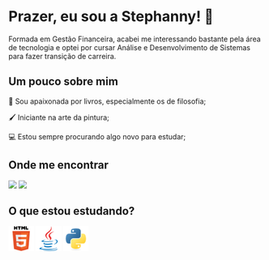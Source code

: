 <h1> Prazer, eu sou a Stephanny! 🎈 </h1>
<p>Formada em Gestão Financeira, acabei me interessando bastante pela área de tecnologia e optei por cursar Análise e Desenvolvimento de Sistemas para fazer transição de carreira. </p>


<h2>Um pouco sobre mim</h2>
<p>📖 Sou apaixonada por livros, especialmente os de filosofia;</p>
<p>🖌️ Iniciante na arte da pintura;</p>
<p>💻 Estou sempre procurando algo novo para estudar;</p>

<h2>Onde me encontrar</h2>
<div> 
  <a href="https://www.instagram.com/Stephanny_Grilanda/" target="_blank"><img src="https://img.shields.io/badge/-Instagram-%23E4405F?style=for-the-badge&logo=instagram&logoColor=white" target="_blank"></a> 
  <a href="https://www.linkedin.com/in/stephanny-grilanda/" target="_blank"><img src="https://img.shields.io/badge/-LinkedIn-%230077B5?style=for-the-badge&logo=linkedin&logoColor=white" target="_blank"></a> 
  
</div>


<h2>O que estou estudando?</h2>
<div class="icones">
    <a>
        <img src="https://raw.githubusercontent.com/devicons/devicon/6910f0503efdd315c8f9b858234310c06e04d9c0/icons/html5/html5-original-wordmark.svg" alt="Html" width="50" height="50">
    </a>
    <a>
        <img src="https://raw.githubusercontent.com/devicons/devicon/6910f0503efdd315c8f9b858234310c06e04d9c0/icons/java/java-original.svg" alt="Java" width="50" height="50">
    </a>
    <a>
        <img src="https://raw.githubusercontent.com/devicons/devicon/6910f0503efdd315c8f9b858234310c06e04d9c0/icons/python/python-original.svg" alt="Python" width="50" height="50">
    </a>
</div>


<!---
Stephanny-Grilanda/Stephanny-Grilanda is a ✨ special ✨ repository because its `README.md` (this file) appears on your GitHub profile.
You can click the Preview link to take a look at your changes.
--->

